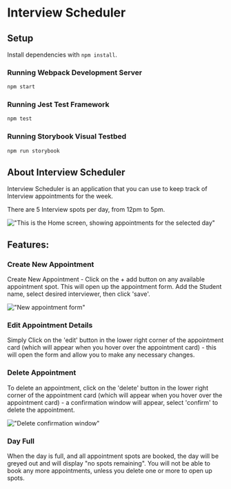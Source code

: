 # Interview Scheduler

## Setup

Install dependencies with `npm install`.

### Running Webpack Development Server

```sh
npm start
```

### Running Jest Test Framework

```sh
npm test
```

### Running Storybook Visual Testbed

```sh
npm run storybook
```


## About Interview Scheduler

Interview Scheduler is an application that you can use to keep track of Interview appointments for the week.

There are 5 Interview spots per day, from 12pm to 5pm.

!["This is the Home screen, showing appointments for the selected day"](url)


## Features:

### Create New Appointment

Create New Appointment - Click on the + add button on any available appointment spot.
This will open up the appointment form. Add the Student name, select desired interviewer, then click 'save'.

!["New appointment form"](url)

### Edit Appointment Details

Simply Click on the 'edit' button in the lower right corner of the appointment card (which will appear when you hover over the appointment card) - this will open the form and allow you to make any necessary changes.

### Delete Appointment

To delete an appointment, click on the 'delete' button in the lower right corner of the appointment card (which will appear when you hover over the appointment card) - a confirmation window will appear, select 'confirm' to delete the appointment.

!["Delete confirmation window"](url)

### Day Full

When the day is full, and all appointment spots are booked, the day will be greyed out and will display "no spots remaining". You will not be able to book any more appointments, unless you delete one or more to open up spots.



